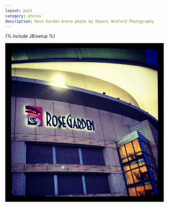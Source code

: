 ```yaml
---
layout: post
category: photos
description: Rose Garden Arena photo by Shanti Braford Photography
---
```

{% include JB/setup %}

<a href="/photos/portland,_oregon/rose_garden_arena.jpg" title="Rose Garden Arena"><img src="/photos/portland,_oregon/rose_garden_arena.jpg" alt="Rose Garden Arena" /></a>

